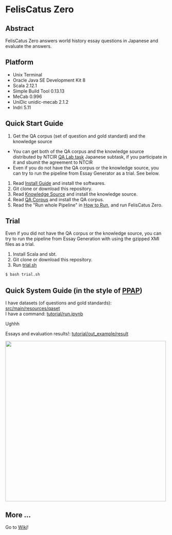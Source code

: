 # FelisCatus Zero 
## Abstract
FelisCatus Zero answers world history essay questions in Japanese and evaluate the answers.
 
## Platform
* Unix Terminal
* Oracle Java SE Development Kit 8
* Scala 2.12.1
* Simple Build Tool 0.13.13
* MeCab 0.996
* UniDic unidic-mecab 2.1.2
* Indri 5.11

## Quick Start Guide
1. Get the QA corpus (set of question and gold standard) and the knowledge source
 - You can get both of the QA corpus and the knowledge source distributed by NTCIR [QA Lab task](http://research.nii.ac.jp/qalab/) Japanese subtask, if you participate in it and sbumit the agreement to NTCIR
 - Even if you do not have the QA corpus or the knowledge source, you can try to run the pipeline from Essay Generator as a trial. See below.
1. Read [Install Guide](https://github.com/ktr-skmt/FelisCatusZero/wiki/Install-Guide) and install the softwares.
1. Git clone or download this repository.
1. Read [Knowledge Source](https://github.com/ktr-skmt/FelisCatusZero/wiki/Knowledge-Source) and install the knowledge source.
1. Read [QA Corpus](https://github.com/ktr-skmt/FelisCatusZero/wiki/QA-Corpus) and install the QA corpus.
1. Read the "Run whole Pipeline" in [How to Run](https://github.com/ktr-skmt/FelisCatusZero/wiki/How-to-Run), and run FelisCatus Zero.

## Trial
Even if you did not have the QA corpus or the knowledge source, you can try to run the pipeline from Essay Generation with using the gzipped XMI files as a trial.

1. Install Scala and sbt.
1. Git clone or download this repository.
1. Run [trial.sh](trial.sh)

```bash
$ bash trial.sh
```

## Quick System Guide (in the style of [PPAP](https://www.youtube.com/watch?v=0E00Zuayv9Q))
I have datasets (of questions and gold standards): [src/main/resources/qaset](https://github.com/ktr-skmt/FelisCatusZero/tree/master/src/main/resources/qaset)  
I have a command: [tutorial/run.ipynb](https://github.com/ktr-skmt/FelisCatusZero/blob/master/tutorial/run.ipynb)

Ughhh

Essays and evaluation results!: [tutorial/out_example/result](https://github.com/ktr-skmt/FelisCatusZero/tree/master/tutorial/out_example/result)

<a href="https://github.com/ktr-skmt/FelisCatusZero/blob/master/tutorial/image/pipeline.png?raw=true" target="_blank"><img src="https://github.com/ktr-skmt/FelisCatusZero/blob/master/tutorial/image/pipeline.png?raw=true" width="500px"/></a>

## More ...
Go to [Wiki](https://github.com/ktr-skmt/FelisCatusZero/wiki/)!
